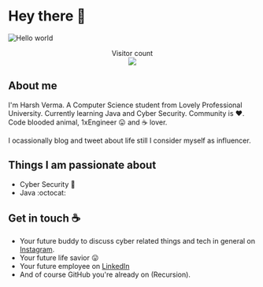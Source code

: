 # Hey there :wave:

<img src="https://raw.githubusercontent.com/Harsh540/Harsh540/master/resources/banner.png" alt="Hello world">

<p align="center"> 
  Visitor count<br>
  <img src="https://profile-counter.glitch.me/Harsh540/count.svg" />
</p>

## About me

I'm Harsh Verma. A Computer Science student from Lovely Professional University. Currently learning Java and Cyber Security. Community is :heart:. Code blooded animal, 1xEngineer :stuck_out_tongue: and :coffee: lover. 

I ocassionally blog and tweet about life still I consider myself as influencer.  


## Things I am passionate about

- Cyber Security :robot:
- Java :octocat:

## Get in touch :coffee:

- Your future buddy to discuss cyber related things and tech in general on [Instagram](https://instagram.com/_harsh_verma_010).
- Your future life savior :stuck_out_tongue:
- Your future employee on [LinkedIn](https://www.linkedin.com/in/harsh-verma-a46b10243)
- And of course GitHub you're already on (Recursion).

